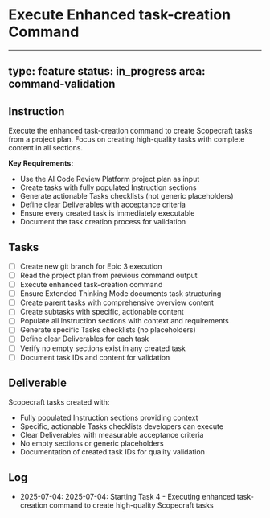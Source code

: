 # Execute Enhanced task-creation Command

---
type: feature
status: in_progress
area: command-validation
---


## Instruction
Execute the enhanced task-creation command to create Scopecraft tasks from a project plan. Focus on creating high-quality tasks with complete content in all sections.

**Key Requirements:**
- Use the AI Code Review Platform project plan as input
- Create tasks with fully populated Instruction sections
- Generate actionable Tasks checklists (not generic placeholders)
- Define clear Deliverables with acceptance criteria
- Ensure every created task is immediately executable
- Document the task creation process for validation

## Tasks
- [ ] Create new git branch for Epic 3 execution
- [ ] Read the project plan from previous command output
- [ ] Execute enhanced task-creation command
- [ ] Ensure Extended Thinking Mode documents task structuring
- [ ] Create parent tasks with comprehensive overview content
- [ ] Create subtasks with specific, actionable content
- [ ] Populate all Instruction sections with context and requirements
- [ ] Generate specific Tasks checklists (no placeholders)
- [ ] Define clear Deliverables for each task
- [ ] Verify no empty sections exist in any created task
- [ ] Document task IDs and content for validation

## Deliverable
Scopecraft tasks created with:
- Fully populated Instruction sections providing context
- Specific, actionable Tasks checklists developers can execute
- Clear Deliverables with measurable acceptance criteria
- No empty sections or generic placeholders
- Documentation of created task IDs for quality validation

## Log
- 2025-07-04: 2025-07-04: Starting Task 4 - Executing enhanced task-creation command to create high-quality Scopecraft tasks
